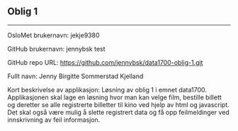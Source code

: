 Oblig 1
-------
-------

OsloMet brukernavn: jekje9380

GitHub brukernavn: jennybsk test

GitHub repo URL: https://github.com/jennybsk/data1700-oblig-1.git

Fullt navn: Jenny Birgitte Sommerstad Kjelland

Kort beskrivelse av applikasjon: Løsning av oblig 1 i emnet data1700. Applikasjonen skal lage en løsning hvor man kan velge film, bestille billett og deretter se alle registrerte billetter til kino ved hjelp av html og javascript. Det skal også være mulig å slette registrert data og få opp feilmeldinger ved innskrivning av feil informasjon.